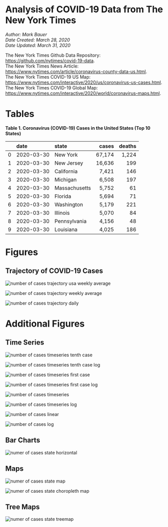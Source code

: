 # Analysis of COVID-19 Data from The New York Times

*Author: Mark Bauer*  
*Date Created: March 28, 2020*  
*Date Updated: March 31, 2020*

The New York Times Github Data Repository: https://github.com/nytimes/covid-19-data.   
The New York Times News Article: https://www.nytimes.com/article/coronavirus-county-data-us.html.  
The New York Times COVID-19 US Map: https://www.nytimes.com/interactive/2020/us/coronavirus-us-cases.html.   
The New York Times COVID-19 Global Map: https://www.nytimes.com/interactive/2020/world/coronavirus-maps.html.  


 

# Tables

**Table 1. Coronavirus (COVID-19) Cases in the United States (Top 10 States)**

|    | date       | state         | cases   | deaths   |
|---:|:-----------|:--------------|--------:|---------:|
|  0 | 2020-03-30 | New York      | 67,174  | 1,224    |
|  1 | 2020-03-30 | New Jersey    | 16,636  | 199      |
|  2 | 2020-03-30 | California    | 7,421   | 146      |
|  3 | 2020-03-30 | Michigan      | 6,508   | 197      |
|  4 | 2020-03-30 | Massachusetts | 5,752   | 61       |
|  5 | 2020-03-30 | Florida       | 5,694   | 71       |
|  6 | 2020-03-30 | Washington    | 5,179   | 221      |
|  7 | 2020-03-30 | Illinois      | 5,070   | 84       |
|  8 | 2020-03-30 | Pennsylvania  | 4,156   | 48       |
|  9 | 2020-03-30 | Louisiana     | 4,025   | 186      |  


# Figures

## Trajectory of COVID-19 Cases

![number of cases trajectory usa weekly average](figures/nyt-covid-19-usa-trajectory-weekly-plot.png)

![number of cases trajectory weekly average](figures/nyt-covid-19-state-trajectory-weekly-plot.png)

![number of cases trajectory daily](figures/nyt-covid-19-state-trajectory-daily-plot.png)    


# Additional Figures

## Time Series

![number of cases timeseries tenth case](figures/nyt-covid-19-state-timeseries-tenth-case.png)

![number of cases timeseries tenth case log](figures/nyt-covid-19-state-timeseries-tenth-case-log.png)

![number of cases timeseries first case](figures/nyt-covid-19-state-timeseries-first-case.png)

![number of cases timeseries first case log](figures/nyt-covid-19-state-timeseries-first-case-log.png)

![number of cases timeseries](figures/nyt-covid-19-state-timeseries.png)

![number of cases timeseries log](figures/nyt-covid-19-state-timeseries-log.png)

![number of cases linear](figures/nyt-covid-19-data-linear.png)

![number of cases log](figures/nyt-covid-19-data-log.png)  


## Bar Charts

![numer of cases state horizontal](figures/nyt-covid-19-data-barh.png)


## Maps

![numer of cases state map](figures/nyt-covid-19-data-state-map.png)

![numer of cases state choropleth map ](figures/nyt-covid-19-data-state-map-choro.png)


## Tree Maps

![numer of cases state treemap](figures/nyt-covid-19-data-treemap.png)
